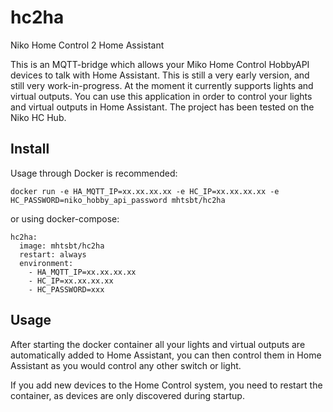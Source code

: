 # hc2ha
Niko Home Control 2 Home Assistant

This is an MQTT-bridge which allows your Miko Home Control HobbyAPI devices to talk with Home Assistant. This is still a very early version, and still very work-in-progress. At the moment it currently supports lights and virtual outputs. You can use this application in order to control your lights and virtual outputs in Home Assistant. The project has been tested on the Niko HC Hub.

## Install
Usage through Docker is recommended:

``
docker run -e HA_MQTT_IP=xx.xx.xx.xx -e HC_IP=xx.xx.xx.xx -e HC_PASSWORD=niko_hobby_api_password mhtsbt/hc2ha
``

or using docker-compose:

```
hc2ha:
  image: mhtsbt/hc2ha
  restart: always
  environment:
    - HA_MQTT_IP=xx.xx.xx.xx
    - HC_IP=xx.xx.xx.xx
    - HC_PASSWORD=xxx
```

## Usage
After starting the docker container all your lights and virtual outputs are automatically added to Home Assistant, you can then control them in Home Assistant as you would control any other switch or light.

If you add new devices to the Home Control system, you need to restart the container, as devices are only discovered during startup.
